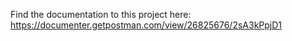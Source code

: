 Find the documentation to this project here: https://documenter.getpostman.com/view/26825676/2sA3kPpjD1
